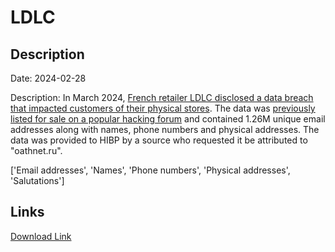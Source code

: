 # LDLC

## Description

Date: 2024-02-28

Description:
In March 2024, <a href="https://www.groupe-ldlc.com/information-relative-a-un-incident-de-cybersecurite-2/" target="_blank" rel="noopener">French retailer LDLC disclosed a data breach that impacted customers of their physical stores</a>. The data was <a href="https://x.com/H4ckManac/status/1763100569810420017" target="_blank" rel="noopener">previously listed for sale on a popular hacking forum</a> and contained 1.26M unique email addresses along with names, phone numbers and physical addresses. The data was provided to HIBP by a source who requested it be attributed to &quot;oathnet.ru&quot;.


['Email addresses', 'Names', 'Phone numbers', 'Physical addresses', 'Salutations']

## Links

[Download Link](https://link-to.net/1229997/485.5004623487135/dynamic/?r=aHR0cHM6Ly93d3cubWVkaWFmaXJlLmNvbS92aWV3L3R3bWo3TnpTeHpNSG5vUC9sZGxjLmNvbS9maWxl)